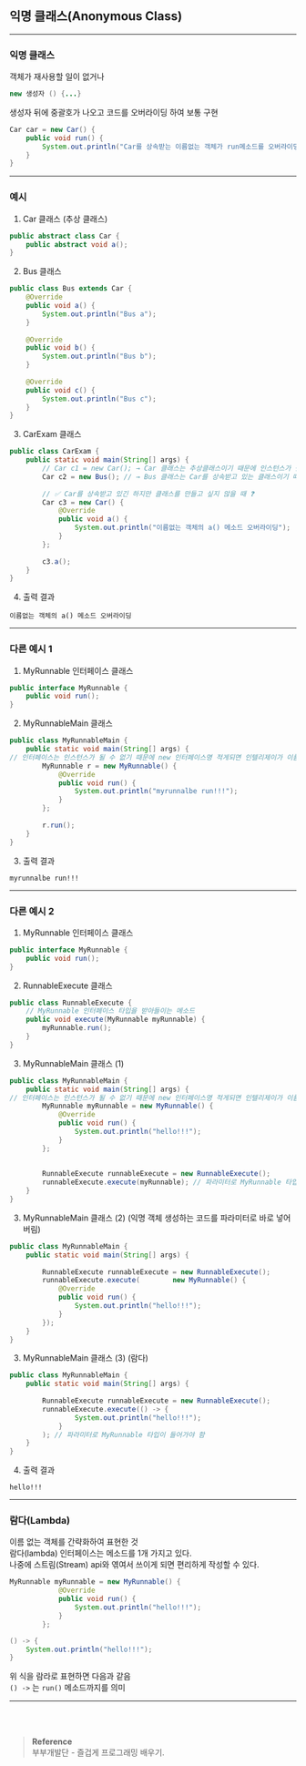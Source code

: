 ## 익명 클래스(Anonymous Class)

---
### 익명 클래스
객체가 재사용할 일이 없거나

```java
new 생성자 () {...}
```
생성자 뒤에 중괄호가 나오고 코드를 오버라이딩 하여 보통 구현
```java
Car car = new Car() {
    public void run() {
        System.out.println("Car를 상속받는 이름없는 객체가 run메소드를 오버라이딩함");
    }
}
```

---

### 예시

1. Car 클래스 (추상 클래스)
```java
public abstract class Car {
    public abstract void a();
}
```
2. Bus 클래스
```java
public class Bus extends Car {
    @Override
    public void a() {
        System.out.println("Bus a");
    }
    
    @Override
    public void b() {
        System.out.println("Bus b");
    }
    
    @Override
    public void c() {
        System.out.println("Bus c");
    }
}
```
3. CarExam 클래스
```java
public class CarExam {
    public static void main(String[] args) {
        // Car c1 = new Car(); → Car 클래스는 추상클래스이기 때문에 인스턴스가 될 수 없음. 오류가 발생
        Car c2 = new Bus(); // → Bus 클래스는 Car를 상속받고 있는 클래스이기 떄문에 가능
        
        // ✅ Car를 상속받고 있긴 하지만 클래스를 만들고 싶지 않을 때 ❓
        Car c3 = new Car() {
            @Override
            public void a() {
                System.out.println("이름없는 객체의 a() 메소드 오버라이딩");
            }
        };
        
        c3.a();
    }
}
```
4. 출력 결과
```text
이름없는 객체의 a() 메소드 오버라이딩
```

---

### 다른 예시 1
1. MyRunnable 인터페이스 클래스
```java
public interface MyRunnable {
    public void run();
}
```
2. MyRunnableMain 클래스
```java
public class MyRunnableMain {
    public static void main(String[] args) {
// 인터페이스는 인스턴스가 될 수 없기 때문에 new 인터페이스명 적게되면 인텔리제이가 이름없는 객체를 자동으로 생성해줌
        MyRunnable r = new MyRunnable() {
            @Override
            public void run() {
                System.out.println("myrunnalbe run!!!");
            }
        };
        
        r.run();
    }
}
```
3. 출력 결과
```text
myrunnalbe run!!!
```

---

### 다른 예시 2
1. MyRunnable 인터페이스 클래스
```java
public interface MyRunnable {
    public void run();
}
```
2. RunnableExecute 클래스
```java
public class RunnableExecute {
    // MyRunnable 인터페이스 타입을 받아들이는 메소드
    public void execute(MyRunnable myRunnable) {
        myRunnable.run();
    }
}
```
3. MyRunnableMain 클래스 (1)
```java
public class MyRunnableMain {
    public static void main(String[] args) {
// 인터페이스는 인스턴스가 될 수 없기 때문에 new 인터페이스명 적게되면 인텔리제이가 이름없는 객체를 자동으로 생성해줌
        MyRunnable myRunnable = new MyRunnable() {
            @Override
            public void run() {
                System.out.println("hello!!!");
            }
        };
        
        
        RunnableExecute runnableExecute = new RunnableExecute();
        runnableExecute.execute(myRunnable); // 파라미터로 MyRunnable 타입이 들어가야 함
    }
}
```
3. MyRunnableMain 클래스 (2) (익명 객체 생성하는 코드를 파라미터로 바로 넣어버림)
```java
public class MyRunnableMain {
    public static void main(String[] args) {
        
        RunnableExecute runnableExecute = new RunnableExecute();
        runnableExecute.execute(        new MyRunnable() {
            @Override
            public void run() {
                System.out.println("hello!!!");
            }
        });
    }
}
```
3. MyRunnableMain 클래스 (3) (람다)
```java
public class MyRunnableMain {
    public static void main(String[] args) {
        
        RunnableExecute runnableExecute = new RunnableExecute();
        runnableExecute.execute(() -> {
                System.out.println("hello!!!");
            }
        ); // 파라미터로 MyRunnable 타입이 들어가야 함
    }
}
```
4. 출력 결과
```text
hello!!!
```

---
### 람다(Lambda)
이름 없는 객체를 간략화하여 표현한 것</br>
람다(lambda) 인터페이스는 메소드를 1개 가지고 있다.</br>
나중에 스트림(Stream) api와 엮여서 쓰이게 되면 편리하게 작성할 수 있다.
```java
MyRunnable myRunnable = new MyRunnable() {
            @Override
            public void run() {
                System.out.println("hello!!!");
            }
        };
```
```java
() -> {
    System.out.println("hello!!!");
}
```
위 식을 람라로 표현하면 다음과 같음<br>
`() ->` 는 `run()` 메소드까지를 의미

---

<br/><br/>

>**Reference**
><br/>부부개발단 - 즐겁게 프로그래밍 배우기.